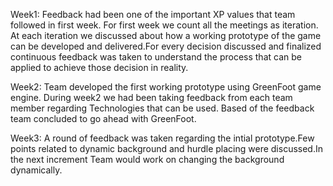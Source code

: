 Week1:
Feedback had been one of the important XP values that team followed in first week. For first week we count all the meetings as iteration. At each iteration we discussed about how a working prototype of the game can be developed and delivered.For every decision discussed and finalized continuous feedback was taken to understand the process that can be applied to achieve those decision in reality.

Week2:
Team developed the first working prototype using GreenFoot game engine. During week2 we had been taking feedback from each team member regarding Technologies that can be used. Based of the feedback team concluded to go ahead with GreenFoot.

Week3:
A round of feedback was taken regarding the intial prototype.Few points related to dynamic background and hurdle placing were discussed.In the next increment Team would work on changing the background dynamically.
